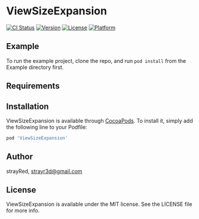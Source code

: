 # ViewSizeExpansion

[![CI Status](https://img.shields.io/travis/strayRed/ViewSizeExpansion.svg?style=flat)](https://travis-ci.org/strayRed/ViewSizeExpansion)
[![Version](https://img.shields.io/cocoapods/v/ViewSizeExpansion.svg?style=flat)](https://cocoapods.org/pods/ViewSizeExpansion)
[![License](https://img.shields.io/cocoapods/l/ViewSizeExpansion.svg?style=flat)](https://cocoapods.org/pods/ViewSizeExpansion)
[![Platform](https://img.shields.io/cocoapods/p/ViewSizeExpansion.svg?style=flat)](https://cocoapods.org/pods/ViewSizeExpansion)

## Example

To run the example project, clone the repo, and run `pod install` from the Example directory first.

## Requirements

## Installation

ViewSizeExpansion is available through [CocoaPods](https://cocoapods.org). To install
it, simply add the following line to your Podfile:

```ruby
pod 'ViewSizeExpansion'
```

## Author

strayRed, strayr3d@gmail.com

## License

ViewSizeExpansion is available under the MIT license. See the LICENSE file for more info.

